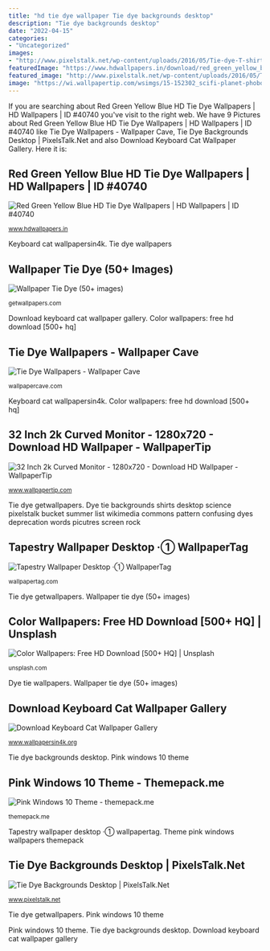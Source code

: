 ```yaml
---
title: "hd tie dye wallpaper Tie dye backgrounds desktop"
description: "Tie dye backgrounds desktop"
date: "2022-04-15"
categories:
- "Uncategorized"
images:
- "http://www.pixelstalk.net/wp-content/uploads/2016/05/Tie-dye-T-shirts-Images-Backgrounds.jpg"
featuredImage: "https://www.hdwallpapers.in/download/red_green_yellow_blue_hd_tie_dye-1600x900.jpg"
featured_image: "http://www.pixelstalk.net/wp-content/uploads/2016/05/Tie-dye-T-shirts-Images-Backgrounds.jpg"
image: "https://wi.wallpapertip.com/wsimgs/15-152302_scifi-planet-phobos-2k-resolution-data-src-2k.jpg"
---
```


If you are searching about Red Green Yellow Blue HD Tie Dye Wallpapers | HD Wallpapers | ID #40740 you've visit to the right web. We have 9 Pictures about Red Green Yellow Blue HD Tie Dye Wallpapers | HD Wallpapers | ID #40740 like Tie Dye Wallpapers - Wallpaper Cave, Tie Dye Backgrounds Desktop | PixelsTalk.Net and also Download Keyboard Cat Wallpaper Gallery. Here it is:

## Red Green Yellow Blue HD Tie Dye Wallpapers | HD Wallpapers | ID #40740

![Red Green Yellow Blue HD Tie Dye Wallpapers | HD Wallpapers | ID #40740](https://www.hdwallpapers.in/download/red_green_yellow_blue_hd_tie_dye-1600x900.jpg "Dye tie wallpapers")

<small>www.hdwallpapers.in</small>

Keyboard cat wallpapersin4k. Tie dye wallpapers

## Wallpaper Tie Dye (50+ Images)

![Wallpaper Tie Dye (50+ images)](https://getwallpapers.com/wallpaper/full/9/2/8/287513.jpg "Color wallpapers: free hd download [500+ hq]")

<small>getwallpapers.com</small>

Download keyboard cat wallpaper gallery. Color wallpapers: free hd download [500+ hq]

## Tie Dye Wallpapers - Wallpaper Cave

![Tie Dye Wallpapers - Wallpaper Cave](https://wallpapercave.com/wp/wp2014133.jpg "Keyboard cat wallpapersin4k")

<small>wallpapercave.com</small>

Keyboard cat wallpapersin4k. Color wallpapers: free hd download [500+ hq]

## 32 Inch 2k Curved Monitor - 1280x720 - Download HD Wallpaper - WallpaperTip

![32 Inch 2k Curved Monitor - 1280x720 - Download HD Wallpaper - WallpaperTip](https://wi.wallpapertip.com/wsimgs/15-152302_scifi-planet-phobos-2k-resolution-data-src-2k.jpg "Tie dye wallpapers")

<small>www.wallpapertip.com</small>

Tie dye getwallpapers. Dye tie backgrounds shirts desktop science pixelstalk bucket summer list wikimedia commons pattern confusing dyes deprecation words picutres screen rock

## Tapestry Wallpaper Desktop ·① WallpaperTag

![Tapestry Wallpaper Desktop ·① WallpaperTag](https://wallpapertag.com/wallpaper/full/2/1/2/835845-top-tapestry-wallpaper-desktop-1920x1200.jpg "Keyboard cat wallpapersin4k")

<small>wallpapertag.com</small>

Tie dye getwallpapers. Wallpaper tie dye (50+ images)

## Color Wallpapers: Free HD Download [500+ HQ] | Unsplash

![Color Wallpapers: Free HD Download [500+ HQ] | Unsplash](https://images.unsplash.com/photo-1519145897500-869c40ccb024?ixlib=rb-1.2.1&amp;w=1000&amp;q=80 "Download keyboard cat wallpaper gallery")

<small>unsplash.com</small>

Dye tie wallpapers. Wallpaper tie dye (50+ images)

## Download Keyboard Cat Wallpaper Gallery

![Download Keyboard Cat Wallpaper Gallery](http://www.wallpapersin4k.org/wp-content/uploads/2017/05/Keyboard-Cat-Wallpaper-5.jpg "Theme pink windows wallpapers themepack")

<small>www.wallpapersin4k.org</small>

Tie dye backgrounds desktop. Pink windows 10 theme

## Pink Windows 10 Theme - Themepack.me

![Pink Windows 10 Theme - themepack.me](https://themepack.me/i/c/749x468/media/g/831/pink-theme-xq1.jpg "32 inch 2k curved monitor")

<small>themepack.me</small>

Tapestry wallpaper desktop ·① wallpapertag. Theme pink windows wallpapers themepack

## Tie Dye Backgrounds Desktop | PixelsTalk.Net

![Tie Dye Backgrounds Desktop | PixelsTalk.Net](http://www.pixelstalk.net/wp-content/uploads/2016/05/Tie-dye-T-shirts-Images-Backgrounds.jpg "Color wallpapers: free hd download [500+ hq]")

<small>www.pixelstalk.net</small>

Tie dye getwallpapers. Pink windows 10 theme

Pink windows 10 theme. Tie dye backgrounds desktop. Download keyboard cat wallpaper gallery
